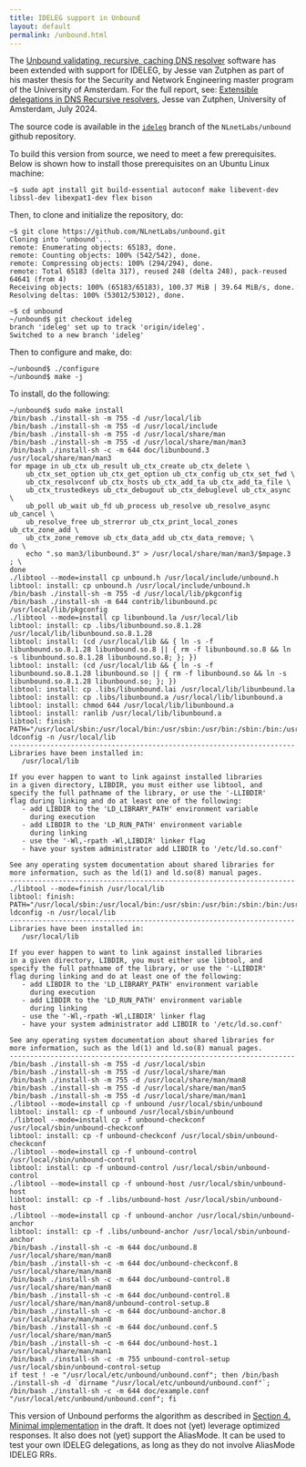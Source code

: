 ```yaml
---
title: IDELEG support in Unbound
layout: default
permalink: /unbound.html
---
```


The [Unbound validating, recursive, caching DNS resolver](https://nlnetlabs.nl/projects/unbound/about/) software has been extended with support for IDELEG, by Jesse van Zutphen as part of his master thesis for the Security and Network Engineering master program of the University of Amsterdam.
For the full report, see: [Extensible delegations in DNS Recursive resolvers](https://nlnetlabs.nl/downloads/publications/extensible-deleg-in-resolvers_2024-07-08.pdf), Jesse van Zutphen, University of Amsterdam, July 2024.

The source code is available in the [`ideleg`](https://github.com/NLnetLabs/unbound/tree/ideleg) branch of the `NLnetLabs/unbound` github repository.

To build this version from source, we need to meet a few prerequisites.
Below is shown how to install those prerequisites on an Ubuntu Linux machine:

```
~$ sudo apt install git build-essential autoconf make libevent-dev libssl-dev libexpat1-dev flex bison
```

Then, to clone and initialize the repository, do:

```
~$ git clone https://github.com/NLnetLabs/unbound.git
Cloning into 'unbound'...
remote: Enumerating objects: 65183, done.
remote: Counting objects: 100% (542/542), done.
remote: Compressing objects: 100% (294/294), done.
remote: Total 65183 (delta 317), reused 248 (delta 248), pack-reused 64641 (from 4)
Receiving objects: 100% (65183/65183), 100.37 MiB | 39.64 MiB/s, done.
Resolving deltas: 100% (53012/53012), done.

~$ cd unbound
~/unbound$ git checkout ideleg
branch 'ideleg' set up to track 'origin/ideleg'.
Switched to a new branch 'ideleg'
```

Then to configure and make, do:

```
~/unbound$ ./configure
~/unbound$ make -j
```

To install, do the following:

```
~/unbound$ sudo make install
/bin/bash ./install-sh -m 755 -d /usr/local/lib
/bin/bash ./install-sh -m 755 -d /usr/local/include
/bin/bash ./install-sh -m 755 -d /usr/local/share/man
/bin/bash ./install-sh -m 755 -d /usr/local/share/man/man3
/bin/bash ./install-sh -c -m 644 doc/libunbound.3 /usr/local/share/man/man3
for mpage in ub_ctx ub_result ub_ctx_create ub_ctx_delete \
	ub_ctx_set_option ub_ctx_get_option ub_ctx_config ub_ctx_set_fwd \
	ub_ctx_resolvconf ub_ctx_hosts ub_ctx_add_ta ub_ctx_add_ta_file \
	ub_ctx_trustedkeys ub_ctx_debugout ub_ctx_debuglevel ub_ctx_async \
	ub_poll ub_wait ub_fd ub_process ub_resolve ub_resolve_async ub_cancel \
	ub_resolve_free ub_strerror ub_ctx_print_local_zones ub_ctx_zone_add \
	ub_ctx_zone_remove ub_ctx_data_add ub_ctx_data_remove; \
do \
	echo ".so man3/libunbound.3" > /usr/local/share/man/man3/$mpage.3 ; \
done
./libtool --mode=install cp unbound.h /usr/local/include/unbound.h
libtool: install: cp unbound.h /usr/local/include/unbound.h
/bin/bash ./install-sh -m 755 -d /usr/local/lib/pkgconfig
/bin/bash ./install-sh -m 644 contrib/libunbound.pc /usr/local/lib/pkgconfig
./libtool --mode=install cp libunbound.la /usr/local/lib
libtool: install: cp .libs/libunbound.so.8.1.28 /usr/local/lib/libunbound.so.8.1.28
libtool: install: (cd /usr/local/lib && { ln -s -f libunbound.so.8.1.28 libunbound.so.8 || { rm -f libunbound.so.8 && ln -s libunbound.so.8.1.28 libunbound.so.8; }; })
libtool: install: (cd /usr/local/lib && { ln -s -f libunbound.so.8.1.28 libunbound.so || { rm -f libunbound.so && ln -s libunbound.so.8.1.28 libunbound.so; }; })
libtool: install: cp .libs/libunbound.lai /usr/local/lib/libunbound.la
libtool: install: cp .libs/libunbound.a /usr/local/lib/libunbound.a
libtool: install: chmod 644 /usr/local/lib/libunbound.a
libtool: install: ranlib /usr/local/lib/libunbound.a
libtool: finish: PATH="/usr/local/sbin:/usr/local/bin:/usr/sbin:/usr/bin:/sbin:/bin:/usr/games:/usr/local/games:/snap/bin:/sbin" ldconfig -n /usr/local/lib
----------------------------------------------------------------------
Libraries have been installed in:
   /usr/local/lib

If you ever happen to want to link against installed libraries
in a given directory, LIBDIR, you must either use libtool, and
specify the full pathname of the library, or use the '-LLIBDIR'
flag during linking and do at least one of the following:
   - add LIBDIR to the 'LD_LIBRARY_PATH' environment variable
     during execution
   - add LIBDIR to the 'LD_RUN_PATH' environment variable
     during linking
   - use the '-Wl,-rpath -Wl,LIBDIR' linker flag
   - have your system administrator add LIBDIR to '/etc/ld.so.conf'

See any operating system documentation about shared libraries for
more information, such as the ld(1) and ld.so(8) manual pages.
----------------------------------------------------------------------
./libtool --mode=finish /usr/local/lib
libtool: finish: PATH="/usr/local/sbin:/usr/local/bin:/usr/sbin:/usr/bin:/sbin:/bin:/usr/games:/usr/local/games:/snap/bin:/sbin" ldconfig -n /usr/local/lib
----------------------------------------------------------------------
Libraries have been installed in:
   /usr/local/lib

If you ever happen to want to link against installed libraries
in a given directory, LIBDIR, you must either use libtool, and
specify the full pathname of the library, or use the '-LLIBDIR'
flag during linking and do at least one of the following:
   - add LIBDIR to the 'LD_LIBRARY_PATH' environment variable
     during execution
   - add LIBDIR to the 'LD_RUN_PATH' environment variable
     during linking
   - use the '-Wl,-rpath -Wl,LIBDIR' linker flag
   - have your system administrator add LIBDIR to '/etc/ld.so.conf'

See any operating system documentation about shared libraries for
more information, such as the ld(1) and ld.so(8) manual pages.
----------------------------------------------------------------------
/bin/bash ./install-sh -m 755 -d /usr/local/sbin
/bin/bash ./install-sh -m 755 -d /usr/local/share/man
/bin/bash ./install-sh -m 755 -d /usr/local/share/man/man8
/bin/bash ./install-sh -m 755 -d /usr/local/share/man/man5
/bin/bash ./install-sh -m 755 -d /usr/local/share/man/man1
./libtool --mode=install cp -f unbound /usr/local/sbin/unbound
libtool: install: cp -f unbound /usr/local/sbin/unbound
./libtool --mode=install cp -f unbound-checkconf /usr/local/sbin/unbound-checkconf
libtool: install: cp -f unbound-checkconf /usr/local/sbin/unbound-checkconf
./libtool --mode=install cp -f unbound-control /usr/local/sbin/unbound-control
libtool: install: cp -f unbound-control /usr/local/sbin/unbound-control
./libtool --mode=install cp -f unbound-host /usr/local/sbin/unbound-host
libtool: install: cp -f .libs/unbound-host /usr/local/sbin/unbound-host
./libtool --mode=install cp -f unbound-anchor /usr/local/sbin/unbound-anchor
libtool: install: cp -f .libs/unbound-anchor /usr/local/sbin/unbound-anchor
/bin/bash ./install-sh -c -m 644 doc/unbound.8 /usr/local/share/man/man8
/bin/bash ./install-sh -c -m 644 doc/unbound-checkconf.8 /usr/local/share/man/man8
/bin/bash ./install-sh -c -m 644 doc/unbound-control.8 /usr/local/share/man/man8
/bin/bash ./install-sh -c -m 644 doc/unbound-control.8 /usr/local/share/man/man8/unbound-control-setup.8
/bin/bash ./install-sh -c -m 644 doc/unbound-anchor.8 /usr/local/share/man/man8
/bin/bash ./install-sh -c -m 644 doc/unbound.conf.5 /usr/local/share/man/man5
/bin/bash ./install-sh -c -m 644 doc/unbound-host.1 /usr/local/share/man/man1
/bin/bash ./install-sh -c -m 755 unbound-control-setup /usr/local/sbin/unbound-control-setup
if test ! -e "/usr/local/etc/unbound/unbound.conf"; then /bin/bash ./install-sh -d `dirname "/usr/local/etc/unbound/unbound.conf"`; /bin/bash ./install-sh -c -m 644 doc/example.conf "/usr/local/etc/unbound/unbound.conf"; fi
```

This version of Unbound performs the algorithm as described in [Section 4. Minimal implementation](https://ideleg.net/draft-homburg-deleg-incremental-deleg-latest.html#name-minimal-implementation) in the draft.
It does not (yet) leverage optimized responses.
It also does not (yet) support the AliasMode.
It can be used to test your own IDELEG delegations, as long as they do not involve AliasMode IDELEG RRs.

